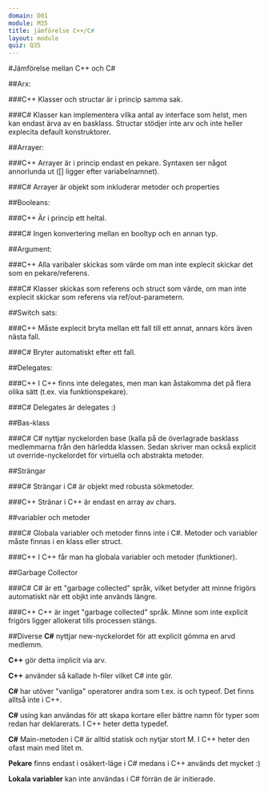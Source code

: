 ```yaml
---
domain: D01
module: M35
title: jämförelse C++/C#
layout: module
quiz: Q35
---
```


#Jämförelse mellan C++ och C&#35;

##Arx:

###C++
Klasser och structar är i princip samma sak.

###C&#35;
Klasser kan implementera vilka antal av interface som helst,
men kan endast ärva av en basklass.
Structar stödjer inte arv och inte heller explecita default konstruktorer.

##Arrayer:

###C++
Arrayer är i princip endast en pekare.
Syntaxen ser något annorlunda ut ([] ligger efter variabelnamnet).

###C&#35;
Arrayer är objekt som inkluderar metoder och properties

##Booleans:

###C++
Är i princip ett heltal.

###C&#35;
Ingen konvertering mellan en booltyp och en annan typ.

##Argument:

###C++
Alla varibaler skickas som värde om man inte explecit skickar det som en pekare/referens.

###C&#35;
Klasser skickas som referens och struct som värde, om man inte explecit skickar som referens via ref/out-parametern.

##Switch sats:

###C++
Måste explecit bryta mellan ett fall till ett annat, annars körs även nästa fall.

###C&#35;
Bryter automatiskt efter ett fall.

##Delegates:

###C++
I C++ finns inte delegates, men man kan åstakomma det på flera olika sätt (t.ex. via funktionspekare).

###C&#35;
Delegates är delegates :)

##Bas-klass

###C&#35;
C&#35; nyttjar nyckelorden base (kalla på de överlagrade basklass medlemmarna från den härledda klassen.
Sedan skriver man också explicit ut override-nyckelordet för virtuella och abstrakta metoder.

##Strängar

###C&#35; 
Strängar i C&#35; är objekt med robusta sökmetoder.

###C++ 
Stränar i C++ är endast en array av chars.

##variabler och metoder

###C&#35;
Globala variabler och metoder finns inte i C#.
Metoder och variabler måste finnas i en klass eller struct.

###C++
I C++ får man ha globala variabler och metoder (funktioner).

##Garbage Collector

###C&#35;
C&#35; är ett "garbage collected" språk, vilket betyder att minne frigörs automatiskt när ett objkt inte används längre.

###C++ 
C++ är inget "garbage collected" språk. Minne som inte explicit frigörs ligger allokerat tills processen stängs.

##Diverse
__C#__ nyttjar new-nyckelordet för att explicit gömma en arvd medlemm.

__C++__ gör detta implicit via arv.

__C++__ använder så kallade h-filer vilket C&#35; inte gör.

__C#__ har utöver "vanliga" operatorer andra som t.ex. is och typeof.
Det finns alltså inte i C++.

__C#__ using kan användas för att skapa kortare eller bättre namn för typer som redan har deklarerats.
I C++ heter detta typedef.

__C#__ Main-metoden i C&#35; är alltid statisk och nytjar stort M.
I C++ heter den ofast main med litet m.

__Pekare__ finns endast i osäkert-läge i C&#35; medans i C++ används det mycket :)

__Lokala variabler__ kan inte användas i C&#35; förrän de är initierade.




